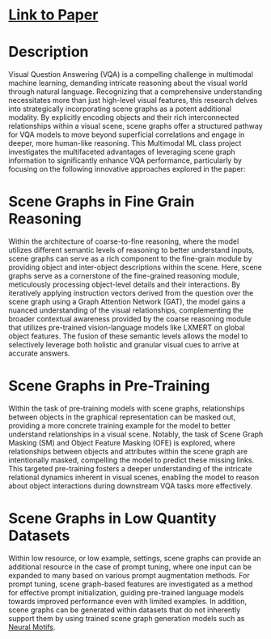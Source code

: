 # [Link to Paper](/assets/pdf/gqa.pdf)

# Description
Visual Question Answering (VQA) is a compelling challenge in multimodal machine learning, demanding intricate reasoning about the visual world through natural language. Recognizing that a comprehensive understanding necessitates more than just high-level visual features, this research delves into strategically incorporating scene graphs as a potent additional modality. By explicitly encoding objects and their rich interconnected relationships within a visual scene, scene graphs offer a structured pathway for VQA models to move beyond superficial correlations and engage in deeper, more human-like reasoning. This Multimodal ML class project investigates the multifaceted advantages of leveraging scene graph information to significantly enhance VQA performance, particularly by focusing on the following innovative approaches explored in the paper:

# Scene Graphs in Fine Grain Reasoning
Within the architecture of coarse-to-fine reasoning, where the model utilizes different semantic levels of reasoning to better understand inputs, scene graphs can serve as a rich component to the fine-grain module by providing object and inter-object descriptions within the scene. Here, scene graphs serve as a cornerstone of the fine-grained reasoning module, meticulously processing object-level details and their interactions. By iteratively applying instruction vectors derived from the question over the scene graph using a Graph Attention Network (GAT), the model gains a nuanced understanding of the visual relationships, complementing the broader contextual awareness provided by the coarse reasoning module that utilizes pre-trained vision-language models like LXMERT on global object features. The fusion of these semantic levels allows the model to selectively leverage both holistic and granular visual cues to arrive at accurate answers.

# Scene Graphs in Pre-Training
Within the task of pre-training models with scene graphs, relationships between objects in the graphical representation can be masked out, providing a more concrete training example for the model to better understand relationships in a visual scene. Notably, the task of Scene Graph Masking (SM) and Object Feature Masking (OFE) is explored, where relationships between objects and attributes within the scene graph are intentionally masked, compelling the model to predict these missing links. This targeted pre-training fosters a deeper understanding of the intricate relational dynamics inherent in visual scenes, enabling the model to reason about object interactions during downstream VQA tasks more effectively.

# Scene Graphs in Low Quantity Datasets
Within low resource, or low example, settings, scene graphs can provide an additional resource in the case of prompt tuning, where one input can be expanded to many based on various prompt augmentation methods. For prompt tuning, scene graph-based features are investigated as a method for effective prompt initialization, guiding pre-trained language models towards improved performance even with limited examples. In addition, scene graphs can be generated within datasets that do not inherently support them by using trained scene graph generation models such as [Neural Motifs](https://arxiv.org/pdf/1711.06640).

